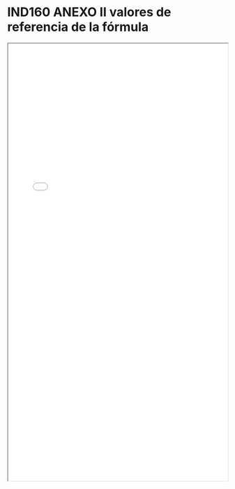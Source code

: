 # IND160 ANEXO II valores de referencia de la fórmula

<iframe src="../IND160 ANEXO II valores de referencia de la fórmula.pdf" width="100%" height="1000px"></iframe>
